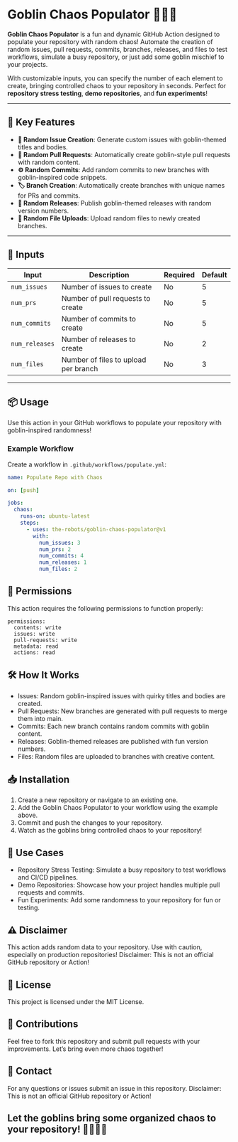 # Goblin Chaos Populator 🧙‍♂️🐲

**Goblin Chaos Populator** is a fun and dynamic GitHub Action designed to populate your repository with random chaos! Automate the creation of random issues, pull requests, commits, branches, releases, and files to test workflows, simulate a busy repository, or just add some goblin mischief to your projects.

With customizable inputs, you can specify the number of each element to create, bringing controlled chaos to your repository in seconds. Perfect for **repository stress testing**, **demo repositories**, and **fun experiments**!

---

## 🚀 Key Features

- **📝 Random Issue Creation**: Generate custom issues with goblin-themed titles and bodies.
- **🔀 Random Pull Requests**: Automatically create goblin-style pull requests with random content.
- **⚙️ Random Commits**: Add random commits to new branches with goblin-inspired code snippets.
- **🏷 Branch Creation**: Automatically create branches with unique names for PRs and commits.
- **🚀 Random Releases**: Publish goblin-themed releases with random version numbers.
- **📄 Random File Uploads**: Upload random files to newly created branches.

---

## 🔧 Inputs

| Input         | Description                                  | Required | Default |
|---------------|----------------------------------------------|----------|---------|
| `num_issues`  | Number of issues to create                   | No       | 5       |
| `num_prs`     | Number of pull requests to create            | No       | 5       |
| `num_commits` | Number of commits to create                  | No       | 5       |
| `num_releases`| Number of releases to create                 | No       | 2       |
| `num_files`   | Number of files to upload per branch         | No       | 3       |

---

## 📦 Usage

Use this action in your GitHub workflows to populate your repository with goblin-inspired randomness!

### Example Workflow

Create a workflow in `.github/workflows/populate.yml`:

```yaml
name: Populate Repo with Chaos

on: [push]

jobs:
  chaos:
    runs-on: ubuntu-latest
    steps:
      - uses: the-robots/goblin-chaos-populator@v1
        with:
          num_issues: 3
          num_prs: 2
          num_commits: 4
          num_releases: 1
          num_files: 2
```

## 🤖 Permissions

This action requires the following permissions to function properly:

```
permissions:
  contents: write
  issues: write
  pull-requests: write
  metadata: read
  actions: read
```

## 🛠 How It Works

- Issues: Random goblin-inspired issues with quirky titles and bodies are created.
- Pull Requests: New branches are generated with pull requests to merge them into main.
- Commits: Each new branch contains random commits with goblin content.
- Releases: Goblin-themed releases are published with fun version numbers.
- Files: Random files are uploaded to branches with creative content.

## 📥 Installation

1. Create a new repository or navigate to an existing one.
2. Add the Goblin Chaos Populator to your workflow using the example above.
3. Commit and push the changes to your repository.
4. Watch as the goblins bring controlled chaos to your repository!

## 🎯 Use Cases

- Repository Stress Testing: Simulate a busy repository to test workflows and CI/CD pipelines.
- Demo Repositories: Showcase how your project handles multiple pull requests and commits.
- Fun Experiments: Add some randomness to your repository for fun or testing.

## ⚠️ Disclaimer

This action adds random data to your repository. Use with caution, especially on production repositories!
Disclaimer: This is not an official GitHub repository or Action!

## 📝 License

This project is licensed under the MIT License.

## 🙌 Contributions

Feel free to fork this repository and submit pull requests with your improvements. Let’s bring even more chaos together!

## 📧 Contact

For any questions or issues submit an issue in this repository. Disclaimer: This is not an official GitHub repository or Action!

## Let the goblins bring some organized chaos to your repository! 🧙‍♂️✨🐲





